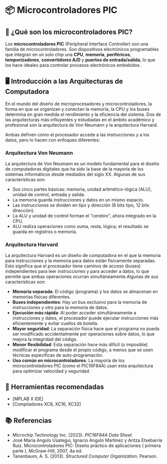 # 📦 Microcontroladores PIC 

## 🧠 ¿Qué son los microcontroladores PIC?

Los **microcontroladores PIC** (Peripheral Interface Controller) son una familia de microcontroladores. Son dispositivos electrónicos programables que integran en un solo chip una **CPU**, **memoria**, **periféricos**, **temporizadores**, **convertidores A/D** y **puertos de entrada/salida**, lo que los hace ideales para controlar procesos electrónicos embebidos.


## 🖥️ Introducción a las Arquitecturas de Computadora

En el mundo del diseño de microprocesadores y microcontroladores, la forma en que se organizan y conectan la memoria, la CPU y los buses determina en gran medida el rendimiento y la eficiencia del sistema.
Dos de las arquitecturas más influyentes y estudiadas en el ámbito académico y profesional son la arquitectura de Von Neumann y la arquitectura Harvard.

Ambas definen cómo el procesador accede a las instrucciones y a los datos, pero lo hacen con enfoques diferentes:

### Arquitectura Von Neumann

La arquitectura de Von Neumann es un modelo fundamental para el diseño de computadoras digitales que ha sido la base de la mayoría de los sistemas informáticos desde mediados del siglo XX. Algunas de sus características son:

- Sus cinco partes básicas: memoria, unidad aritmético-lógica (ALU), unidad de control, entrada y salida.
- La memoria guarda instrucciones y datos en un mismo espacio.
- Las instrucciones se dividen en tipo y dirección (8 bits tipo, 12 bits dirección).
- La ALU y unidad de control forman el "cerebro", ahora integrado en la CPU.
- ALU realiza operaciones como suma, resta, lógica; el resultado se guarda en registros o memoria.

### Arquitectura Harvard

La arquitectura Harvard es un diseño de computadora en el que la memoria para instrucciones y la memoria para datos están físicamente separadas. Esto significa que el procesador tiene caminos de acceso (buses) independientes para leer instrucciones y para acceder a datos, lo que permite que ambas operaciones ocurran simultáneamente.Algunas de sus características son:

- **Memoria separada**: El código (programa) y los datos se almacenan en memorias físicas diferentes.
- **Buses independientes**: Hay un bus exclusivo para la memoria de instrucciones y otro para la memoria de datos.
- **Ejecución más rápida**: Al poder acceder simultáneamente a instrucciones y datos, el procesador puede ejecutar instrucciones más eficientemente y evitar cuellos de botella.
- **Mayor seguridad**: La separación física hace que el programa no pueda ser modificado accidentalmente por operaciones sobre datos, lo que mejora la integridad del código.
- **Menor flexibilidad**: Esta separación hace más difícil (o imposible) modificar el programa desde el propio código, a menos que se usen técnicas específicas de auto-programación.
- **Uso común en microcontroladores**: La mayoría de los microcontroladores PIC (como el PIC16F84A) usan esta arquitectura para optimizar velocidad y seguridad.


## 📎 Herramientas recomendadas

- [MPLAB X IDE]
- [Compiladores XC8, XC16, XC32]

## 📚 Referencias

- Microchip Technology Inc. (2023). *PIC16F84A Data Sheet*.
- José María Angulo Usategui, Ignacio Angulo Martínez y Aritza Etxebarría Ruiz. Microcontroladores PIC: Diseño práctico de aplicaciones ( primera parte ). McGraw-Hill, 2007, 4a ed.
- Tanenbaum, A. S. (2013). *Structured Computer Organization*. Pearson.
